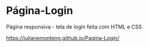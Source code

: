 # Página-Login

Página responsiva - tela de login feita com HTML e CSS

https://julianemonteiro.github.io/Pagina-Login/
